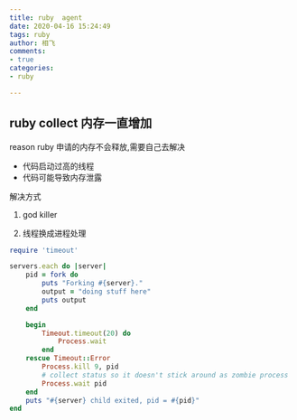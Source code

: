 ```yaml
---
title: ruby  agent 
date: 2020-04-16 15:24:49
tags: ruby
author: 相飞
comments:
- true
categories:
- ruby

---
```





## ruby collect 内存一直增加

reason ruby 申请的内存不会释放,需要自己去解决


- 代码启动过高的线程
- 代码可能导致内存泄露


解决方式

1.  god  killer 

2. 线程换成进程处理


```ruby
require 'timeout'

servers.each do |server|
    pid = fork do
        puts "Forking #{server}."
        output = "doing stuff here"
        puts output
    end

    begin
        Timeout.timeout(20) do
            Process.wait
        end
    rescue Timeout::Error
        Process.kill 9, pid
        # collect status so it doesn't stick around as zombie process
        Process.wait pid
    end
    puts "#{server} child exited, pid = #{pid}"
end

```









